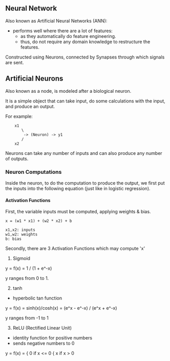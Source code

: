 ## Neural Network

Also known as Artificial Neural Networks (ANN):
- performs well where there are a lot of features:
    - as they automatically do feature engineering.
    - thus, do not require any domain knowledge to restructure the features.

Constructed using Neurons, connected by Synapses through which signals are sent.

## Artificial Neurons

Also known as a node, is modeled after a biological neuron.

It is a simple object that can take input, do some calculations with the input, and produce an output.

For example:
```
    x1
       \
        -> (Neuron) -> y1
       /
    x2
```
Neurons can take any number of inputs and can also produce any number of outputs.

### Neuron Computations

Inside the neuron, to do the computation to produce the output, we first put the inputs into the following equation (just like in logistic regression).

#### Activation Functions

First, the variable inputs must be computed, applying weights & bias.

```
x = (w1 * x1) + (w2 * x2) + b

x1,x2: inputs
w1,w2: weights
b: bias
```

Secondly, there are 3 Activation Functions which may compute 'x'

1. Sigmoid

y = f(x) = 1 / (1 + e^-x)

y ranges from 0 to 1.

2. tanh 
- hyperbolic tan function

y = f(x) = sinh(x)/cosh(x) = (e^x - e^-x) / (e^x + e^-x)

y ranges from -1 to 1

3. ReLU (Rectified Linear Unit)
- identity function for positive numbers 
- sends negative numbers to 0

y = f(x) = { 0 if x <= 0
           { x if x > 0
